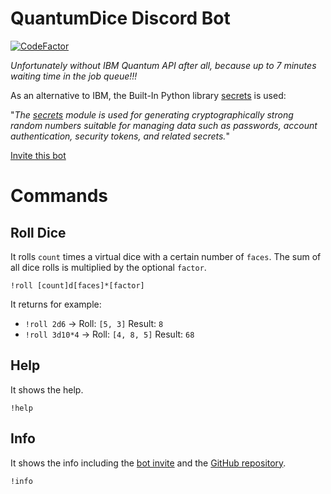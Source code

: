 # QuantumDice Discord Bot

[![CodeFactor](https://www.codefactor.io/repository/github/informaticfreak/quantumdice/badge)](https://www.codefactor.io/repository/github/informaticfreak/quantumdice)&nbsp;

*Unfortunately without IBM Quantum API after all, because up to 7 minutes waiting time in the job queue!!!*

As an alternative to IBM, the Built-In Python library [secrets](https://docs.python.org/3/library/secrets.html) is used:

"*The [secrets](https://docs.python.org/3/library/secrets.html) module is used for generating cryptographically strong random numbers suitable for managing data such as passwords, account authentication, security tokens, and related secrets.*"

[Invite this bot](https://discordapp.com/oauth2/authorize?client_id=844685330241159170&permissions=8&scope=bot)

# Commands

## Roll Dice

It rolls `count` times a virtual dice with a certain number of `faces`. The sum of all dice rolls is multiplied by the optional `factor`.

`!roll [count]d[faces]*[factor]`

It returns for example:

* `!roll 2d6` -> Roll: `[5, 3]` Result: `8`
* `!roll 3d10*4` -> Roll: `[4, 8, 5]` Result: `68`

## Help

It shows the help.

`!help`

## Info

It shows the info including the [bot invite](https://discordapp.com/oauth2/authorize?client_id=844685330241159170&permissions=8&scope=bot) and the [GitHub repository](https://github.com/InformaticFreak/QuantumDice). 

`!info`
